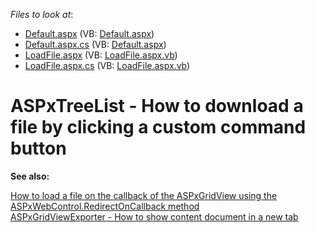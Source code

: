 <!-- default file list -->
*Files to look at*:

* [Default.aspx](./CS/WebSite/Default.aspx) (VB: [Default.aspx](./VB/WebSite/Default.aspx))
* [Default.aspx.cs](./CS/WebSite/Default.aspx.cs) (VB: [Default.aspx](./VB/WebSite/Default.aspx))
* [LoadFile.aspx](./CS/WebSite/LoadFile.aspx) (VB: [LoadFile.aspx.vb](./VB/WebSite/LoadFile.aspx.vb))
* [LoadFile.aspx.cs](./CS/WebSite/LoadFile.aspx.cs) (VB: [LoadFile.aspx.vb](./VB/WebSite/LoadFile.aspx.vb))
<!-- default file list end -->
# ASPxTreeList - How to download a file by clicking a custom command button


<p><strong>See also:</strong></p><p><a href="https://www.devexpress.com/Support/Center/p/E2577">How to load a file on the callback of the ASPxGridView using the ASPxWebControl.RedirectOnCallback method</a><u><br />
</u><a href="https://www.devexpress.com/Support/Center/p/E4940">ASPxGridViewExporter - How to show content document in a new tab</a><u><br />
</u></p>

<br/>


